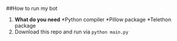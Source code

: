 ##How to run my bot
1. **What do you need** 
  *Python compiler
  *Pillow package
  *Telethon package
2. Download this repo and run via ```python main.py```
